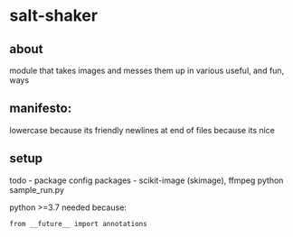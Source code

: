 # salt-shaker

## about
module that takes images and messes them up in various useful, and fun, ways


## manifesto:
lowercase because its friendly
newlines at end of files because its nice

## setup
todo - package config
packages - scikit-image (skimage), ffmpeg
python sample_run.py

python >=3.7
needed because:
```
from __future__ import annotations
```